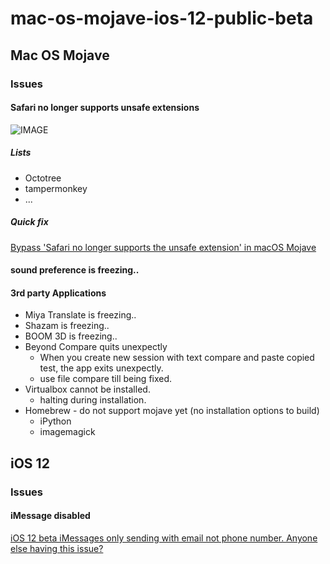 # mac-os-mojave-ios-12-public-beta

## Mac OS Mojave

### Issues

#### Safari no longer supports unsafe extensions

![IMAGE](https://cl.ly/seZk/Image%202018-07-02%20at%201.29.34%20PM.png)

##### Lists

* Octotree
* tampermonkey
* ...

##### Quick fix

[Bypass 'Safari no longer supports the unsafe extension' in macOS Mojave](https://georgegarside.com/blog/macos/install-any-safari-extension-macos-mojave/)

#### sound preference is freezing..

#### 3rd party Applications

* Miya Translate is freezing..
* Shazam is freezing..
* BOOM 3D is freezing..
* Beyond Compare quits unexpectly
    * When you create new session with text compare and paste copied test, the app exits unexpectly.
    * use file compare till being fixed.
* Virtualbox cannot be installed.
    * halting during installation.
* Homebrew - do not support mojave yet (no installation options to build)
    * iPython
    * imagemagick

## iOS 12

### Issues

#### iMessage disabled

[iOS 12 beta iMessages only sending with email not phone number. Anyone else having this issue?](https://forums.imore.com/ask-question/404221-ios-12-beta-imessages-only-sending-email-not-phone-number-anyone-else-having-issue.html)
